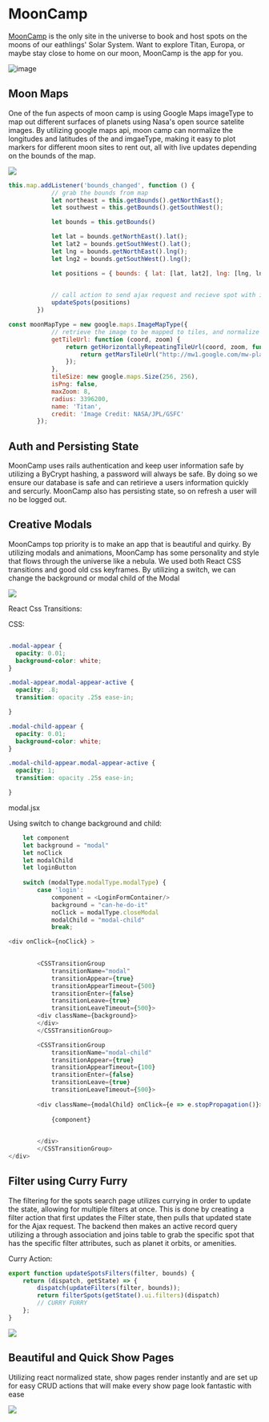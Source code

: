 # MoonCamp

[MoonCamp](https://mooncamp.herokuapp.com/#/ "MoonCamp Homepage") is the only site in the universe to book and host spots on the moons of our eathlings' Solar System. Want to explore Titan, Europa, or maybe stay close to home on our moon, MoonCamp is the app for you.




![image](https://user-images.githubusercontent.com/67881422/94927800-c44b4100-0490-11eb-9e7f-177eaa5ddad8.png)




## Moon Maps

One of the fun aspects of moon camp is using Google Maps imageType to map out different surfaces of planets using Nasa's open source satelite images. By utilizing google maps api, moon camp can normalize the longitudes and latitudes of the and imgaeType, making it easy to plot markers for different moon sites to rent out, all with live updates depending on the bounds of the map.


![](map_update.gif)


```javascript
this.map.addListener('bounds_changed', function () {
            // grab the bounds from map
            let northeast = this.getBounds().getNorthEast();
            let southwest = this.getBounds().getSouthWest();

            let bounds = this.getBounds()

            let lat = bounds.getNorthEast().lat();
            let lat2 = bounds.getSouthWest().lat();
            let lng = bounds.getNorthEast().lng();
            let lng2 = bounds.getSouthWest().lng();

            let positions = { bounds: { lat: [lat, lat2], lng: [lng, lng2] } }

            
            // call action to send ajax request and recieve spot with in the bounds
            updateSpots(positions)
        })


```


```javascript
const moonMapType = new google.maps.ImageMapType({
            // retrieve the image to be mapped to tiles, and normalize the cordinates
            getTileUrl: function (coord, zoom) {
                return getHorizontallyRepeatingTileUrl(coord, zoom, function (coord, zoom) {
                    return getMarsTileUrl("http://mw1.google.com/mw-planetary/mars/elevation/", coord, zoom);
                });
            },
            tileSize: new google.maps.Size(256, 256),
            isPng: false,
            maxZoom: 8,
            radius: 3396200,
            name: 'Titan',
            credit: 'Image Credit: NASA/JPL/GSFC'
        });
```


## Auth and Persisting State

MoonCamp uses rails authentication and keep user information safe by utilizing a ByCrypt hashing, a password will always be safe. By doing so we ensure our database is safe and can retirieve a users information quickly and sercurly. MoonCamp also has persisting state, so on refresh a user will no be logged out.


## Creative Modals

MoonCamps top priority is to make an app that is beautiful and quirky. By utilizing modals and animations, MoonCamp has some personality and style that flows through the universe like a nebula. We used both React CSS transitions and good old css keyframes. By utilizing a switch, we can change the background or modal child of the Modal


![](modal.gif)


React Css Transitions:

CSS:

```css

.modal-appear {
  opacity: 0.01;
  background-color: white;
}

.modal-appear.modal-appear-active {
  opacity: .8;
  transition: opacity .25s ease-in;

}

.modal-child-appear {
  opacity: 0.01;
  background-color: white;
}

.modal-child-appear.modal-appear-active {
  opacity: 1;
  transition: opacity .25s ease-in;

}
```


modal.jsx

Using switch to change background and child:
```javascript
    let component
    let background = "modal"
    let noClick
    let modalChild
    let loginButton
   
    switch (modalType.modalType.modalType) {
        case 'login':
            component = <LoginFormContainer/>
            background = "can-he-do-it"
            noClick = modalType.closeModal
            modalChild = "modal-child"
            break;
```

```javascript
<div onClick={noClick} >

        
        <CSSTransitionGroup
            transitionName="modal"
            transitionAppear={true}
            transitionAppearTimeout={500}
            transitionEnter={false}
            transitionLeave={true}
            transitionLeaveTimeout={500}>
        <div className={background}>
        </div>
        </CSSTransitionGroup>

        <CSSTransitionGroup
            transitionName="modal-child"
            transitionAppear={true}
            transitionAppearTimeout={100}
            transitionEnter={false}
            transitionLeave={true}
            transitionLeaveTimeout={500}>
        
        <div className={modalChild} onClick={e => e.stopPropagation()}>
            
            {component}

            
        </div>
        </CSSTransitionGroup>
</div>

```


## Filter using Curry Furry

The filtering for the spots search page utilizes currying in order to update the state, allowing for multiple filters at once. This is done by creating a filter action that first updates the Filter state, then pulls that updated state for the Ajax request. The backend then makes an active record query utilizing a through association and joins table to grab the specific spot that has the specific filter attributes, such as planet it orbits, or amenities.


Curry Action:
```javascript
export function updateSpotsFilters(filter, bounds) {
    return (dispatch, getState) => {
        dispatch(updateFilters(filter, bounds));
        return filterSpots(getState().ui.filters)(dispatch)
        // CURRY FURRY
    };
}

```


![](filters.gif)


## Beautiful and Quick Show Pages

Utilizing react normalized state, show pages render instantly and are set up for easy CRUD actions that will make every show page look fantastic with ease

![](mooncamp.gif)

